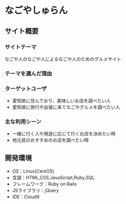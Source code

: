 # なごやしゅらん

## サイト概要
### サイトテーマ
なごや人のなごや人によるなごや人のためのグルメサイト

### テーマを選んだ理由



### ターゲットユーザ
 - 愛知県に住んでおり、美味しいお店を調べたい人
 - 愛知県に旅行や出張に来てなごやグルメを調べたい人

### 主な利用シーン
 - 一緒に行く人や用途に応じて行くお店を決めたい時
 - 地元民のおすすめのお店を調べたい時

## 開発環境
- OS：Linux(CentOS)
- 言語：HTML,CSS,JavaScript,Ruby,SQL
- フレームワーク：Ruby on Rails
- JSライブラリ：jQuery
- IDE：Cloud9